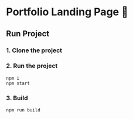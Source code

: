 # Portfolio Landing Page :page_with_curl:


## Run Project
### 1. Clone the project

### 2. Run the project
```shell
npm i
npm start
```

### 3. Build
```shell
npm run build
```



